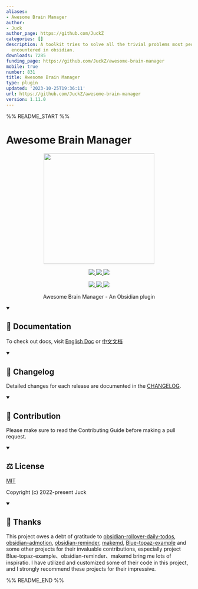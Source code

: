 ```yaml
---
aliases:
- Awesome Brain Manager
author:
- Juck
author_page: https://github.com/JuckZ
categories: []
description: A toolkit tries to solve all the trivial problems most people usually
  encountered in obsidian.
downloads: 7285
funding_page: https://github.com/JuckZ/awesome-brain-manager
mobile: true
number: 831
title: Awesome Brain Manager
type: plugin
updated: '2023-10-25T19:36:11'
url: https://github.com/JuckZ/awesome-brain-manager
version: 1.11.0
---
```


%% README_START %%

# Awesome Brain Manager

<p align="center">
  <img width="300px" src="/public/logo.png">
</p>

<p align="center">
  <a href="https://github.com/semantic-release/semantic-release">
    <img src="https://img.shields.io/badge/%20%20%F0%9F%93%A6%F0%9F%9A%80-semantic--release-e10079.svg">
  </a>
  <a href="https://npmcharts.com/compare/awesome-brain-manager?minimal=true">
    <img src="https://img.shields.io/npm/dm/awesome-brain-manager.svg">
  </a>
  <a href="https://codecov.io/gh/JuckZ/awesome-brain-manager" >
    <img src="https://codecov.io/gh/JuckZ/awesome-brain-manager/branch/master/graph/badge.svg?token=D6DI2HRC5Q"/>
  </a>
  <br>
</p>

<p align="center">
  <a href="https://www.npmjs.org/package/awesome-brain-manager">
    <img src="https://img.shields.io/npm/v/awesome-brain-manager/latest.svg">
  </a>
  <a href="https://www.npmjs.org/package/awesome-brain-manager">
    <img src="https://img.shields.io/npm/v/awesome-brain-manager/next.svg">
  </a>
  <a href="https://www.npmjs.org/package/awesome-brain-manager">
    <img src="https://img.shields.io/npm/v/awesome-brain-manager/beta.svg">
  </a>
</p>

<p align="center">Awesome Brain Manager - An Obsidian plugin</p>

<details open>
  <summary><h2>📝 Documentation </h2></summary>

  To check out docs, visit [English Doc](https://abm.timesavior.io) or [中文文档](https://abm.timesavior.io/zh)

</details>

<details open>
<!-- 🔄 -->
  <summary><h2>📅 Changelog </h2></summary>
  
  Detailed changes for each release are documented in the [CHANGELOG](https://github.com/JuckZ/awesome-brain-manager/blob/master/CHANGELOG.md).

</details>

<details open>
<!-- 👥 -->
  <summary><h2> 🤝 Contribution </h2></summary>

  Please make sure to read the Contributing Guide before making a pull request.

</details>

<details open>
<!-- 📜 -->
  <summary><h2> ⚖️ License </h2></summary>

  [MIT](https://github.com/JuckZ/awesome-brain-manager/blob/master/LICENSE)

  Copyright (c) 2022-present Juck

</details>

<details open>
<!-- 🙏 -->
  <summary><h2> 💖 Thanks </h2></summary>

  This project owes a debt of gratitude to [obsidian-rollover-daily-todos](https://github.com/lumoe/obsidian-rollover-daily-todos), [obsidian-admotion](https://github.com/valentine195/obsidian-admonition), [obsidian-reminder](https://github.com/uphy/obsidian-reminder), [makemd](https://github.com/Make-md/makemd), [Blue-topaz-example](https://github.com/PKM-er/Blue-topaz-example) and some other projects for their invaluable contributions, especially project Blue-topaz-example、obsidian-reminder、makemd bring me lots of inspiratio. I have utilized and customized some of their code in this project, and I strongly recommend these projects for their impressive.

</details>


%% README_END %%